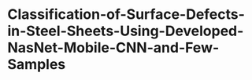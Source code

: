 # Classification-of-Surface-Defects-in-Steel-Sheets-Using-Developed-NasNet-Mobile-CNN-and-Few-Samples